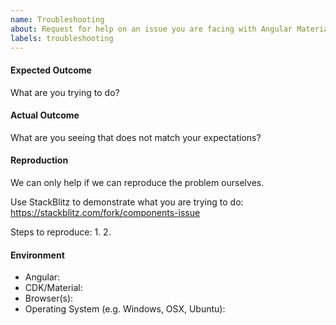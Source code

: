```yaml
---
name: Troubleshooting
about: Request for help on an issue you are facing with Angular Material or the CDK
labels: troubleshooting
---
```


<!--------

We have an amazing community of users that would love to help you troubleshoot issues. 

You can reach out to them here:
StackOverflow: https://stackoverflow.com/questions/tagged/angular-material2
Gitter: https://gitter.im/angular/material2
Google Groups: https://groups.google.com/forum/#!forum/angular-material2

We want to keep issues open only for bug reports and feature requests. However, we understand that 
it is not always clear whether an issue is caused by a bug or incorrect usage of a feature/component.

You are welcome to ask for our help, but please be aware that we have very limited bandwidth. 

We can only assist if we can understand the problem and quickly reproduce the issue. Otherwise, we 
may close the issue and request that you ask for help from the community instead.

-------->


#### Expected Outcome

What are you trying to do?

#### Actual Outcome

What are you seeing that does not match your expectations? 

#### Reproduction

We can only help if we can reproduce the problem ourselves. 

Use StackBlitz to demonstrate what you are trying to do: https://stackblitz.com/fork/components-issue 

Steps to reproduce:
1. 
2. 
  
#### Environment

- Angular:
- CDK/Material:
- Browser(s):
- Operating System (e.g. Windows, OSX, Ubuntu): 
